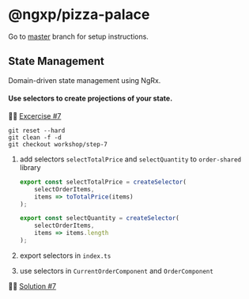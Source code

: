 # @ngxp/pizza-palace

Go to [master](https://github.com/ngxp/pizza-palace) branch for setup instructions.

## State Management

Domain-driven state management using NgRx.

#### Use selectors to create projections of your state.

👩‍🔬 [Excercise #7](https://github.com/ngxp/pizza-palace/tree/workshop/step-7)

```
git reset --hard
git clean -f -d
git checkout workshop/step-7
```

1. add selectors `selectTotalPrice` and `selectQuantity` to `order-shared` library

    ```ts
    export const selectTotalPrice = createSelector(
        selectOrderItems,
        items => toTotalPrice(items)
    );

    export const selectQuantity = createSelector(
        selectOrderItems,
        items => items.length
    );
    ```

2. export selectors in `index.ts`

3. use selectors in `CurrentOrderComponent` and `OrderComponent`

👨‍🏫 [Solution #7](https://github.com/ngxp/pizza-palace/tree/workshop/step-7-solution)
